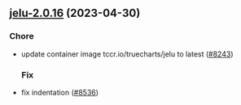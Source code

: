

## [jelu-2.0.16](https://github.com/succelle/charts/compare/jelu-2.0.15...jelu-2.0.16) (2023-04-30)

### Chore

- update container image tccr.io/truecharts/jelu to latest ([#8243](https://github.com/succelle/charts/issues/8243))
  
  ### Fix

- fix indentation ([#8536](https://github.com/succelle/charts/issues/8536))
  
  